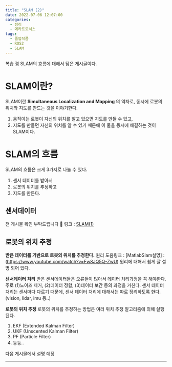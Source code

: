 ```yaml
---
title: "SLAM (2)"
date: 2022-07-06 12:07:00
categories:
  - 정리
  - 메카트로닉스
tags:
  - 졸업작품
  - ROS2
  - SLAM
---
```


복습 겸 SLAM의 흐름에 대해서 담은 게시글이다.

# SLAM이란? 
SLAM이란 **Simultaneous Localization and Mapping** 의 약자로, 동시에 로봇의 위치와 지도를 만드는 것을 이야기한다. 
1. 움직이는 로봇이 자신의 위치를 알고 있으면 지도를 만들 수 있고, 
2. 지도를 만들면 자신의 위치를 알 수 있기 때문에 
이 둘을 동시에 해결하는 것이 SLAM이다.

# SLAM의 흐름
SLAM의 흐름은 크게 3가지로 나눌 수 있다.
1. 센서 데이터를 받아서
2. 로봇의 위치를 추정하고
3. 지도를 만든다.

## 센서데이터
전 게시물 확인 부탁드립니다 🤗 링크 : [SLAM(1)](/_posts/2023-07-06-SLAM(1).md)

## 로봇의 위치 추정
**받은 데이터를 기반으로 로봇의 위치를 추정한다.**
원리 도움링크 : [MatlabSlam설명] : (https://www.youtube.com/watch?v=Fw8JQ5Q-ZwU)
원리에 대해서 쉽게 잘 설명 되어 있다.

**센서데이터 처리**
받은 센서데이터들은 오류들이 많아서 데이터 처리과정을 꼭 해야한다. 주로 (1)노이즈 제거, (2)데이터 정합, (3)데이터 보간 등의 과정을 거친다.
센서 데이터 처리는 센서마다 다르기 때문에, 센서 데이터 처리에 대해서는 따로 정리하도록 한다.(vision, lidar, imu 등..)

**로봇의 위치 추정**
로봇의 위치를 추정하는 방법은 여러 위치 추정 알고리즘에 의해 실행된다.

1. EKF (Extended Kalman Filter)
2. UKF (Unscented Kalman Filter)
3. PF (Particle Filter)
4. 등등.. 

다음 게시물에서 설명 예정

---